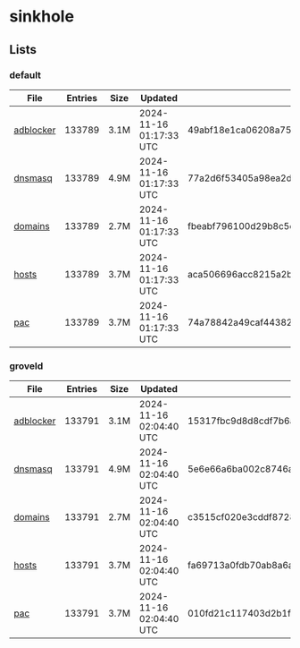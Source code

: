# sinkhole

## Lists

### default

|File|Entries|Size|Updated|Hash|
|-|-|-|-|-|
|[adblocker](https://raw.githubusercontent.com/groveld/sinkhole/lists/default/adblocker.txt)|133789|3.1M|2024-11-16 01:17:33 UTC|49abf18e1ca06208a759881e0c90072b262990f417a7ebf0c00c5582c93396ee|
|[dnsmasq](https://raw.githubusercontent.com/groveld/sinkhole/lists/default/dnsmasq.txt)|133789|4.9M|2024-11-16 01:17:33 UTC|77a2d6f53405a98ea2d1a1e85e116d451d3740e2046907d878f393d1851b719f|
|[domains](https://raw.githubusercontent.com/groveld/sinkhole/lists/default/domains.txt)|133789|2.7M|2024-11-16 01:17:33 UTC|fbeabf796100d29b8c5cd1d76574d632be0dca84c1288be2d9ca5f9e2182ed91|
|[hosts](https://raw.githubusercontent.com/groveld/sinkhole/lists/default/hosts.txt)|133789|3.7M|2024-11-16 01:17:33 UTC|aca506696acc8215a2b4821c5026b494af7dafb619288ce2f7d6105188f28774|
|[pac](https://raw.githubusercontent.com/groveld/sinkhole/lists/default/pac.txt)|133789|3.7M|2024-11-16 01:17:33 UTC|74a78842a49caf4438254b4749e9bce0d3e7d485af2234fb45b1ccda64f767c3|

### groveld

|File|Entries|Size|Updated|Hash|
|-|-|-|-|-|
|[adblocker](https://raw.githubusercontent.com/groveld/sinkhole/lists/groveld/adblocker.txt)|133791|3.1M|2024-11-16 02:04:40 UTC|15317fbc9d8d8cdf7b6abc6dc3ea2b1cb71cac3c021fcea8e9c799103cd8d8a8|
|[dnsmasq](https://raw.githubusercontent.com/groveld/sinkhole/lists/groveld/dnsmasq.txt)|133791|4.9M|2024-11-16 02:04:40 UTC|5e6e66a6ba002c8746aed87bce4fd2bf4ce7ec70b4ea347eb4b58ef35ab487b2|
|[domains](https://raw.githubusercontent.com/groveld/sinkhole/lists/groveld/domains.txt)|133791|2.7M|2024-11-16 02:04:40 UTC|c3515cf020e3cddf87284a0b1ca8bc48621937e0d61323e022ed9f703b21bd03|
|[hosts](https://raw.githubusercontent.com/groveld/sinkhole/lists/groveld/hosts.txt)|133791|3.7M|2024-11-16 02:04:40 UTC|fa69713a0fdb70ab8a6aa7fe501d621497e97cbe5cf1f1e1b8e7be45ed0993ff|
|[pac](https://raw.githubusercontent.com/groveld/sinkhole/lists/groveld/pac.txt)|133791|3.7M|2024-11-16 02:04:40 UTC|010fd21c117403d2b1f8bd16271b1305a49dfbb8fcd816ed2382a8b8637ff9b9|
